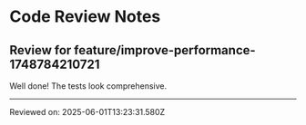 # Code Review Notes

## Review for feature/improve-performance-1748784210721

Well done! The tests look comprehensive.

---
Reviewed on: 2025-06-01T13:23:31.580Z